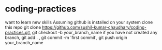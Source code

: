 # coding-practices

want to learn new skills 
Assuming github is installed on your system
clone this repo
git clone https://github.com/sushil-kumar-chaudhary/coding-practices.git,
git checkout -b your_branch_name if you have not created any branch,
git add . ,
git commit -m 'first commit',
git push origin your_branch_name
